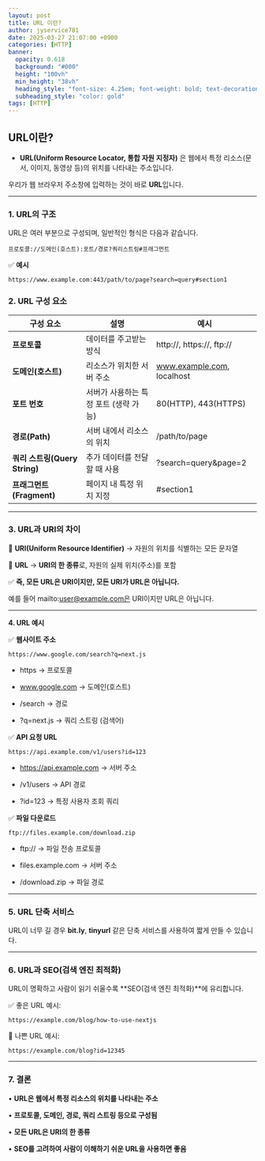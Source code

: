 ```yaml
---
layout: post
title: URL 이란?
author: jyservice781 
date: 2025-03-27 21:07:00 +0900 
categories: [HTTP]
banner:
  opacity: 0.618
  background: "#000"
  height: "100vh"
  min_height: "38vh"
  heading_style: "font-size: 4.25em; font-weight: bold; text-decoration: underline"
  subheading_style: "color: gold"
tags: [HTTP]
---
```


## URL이란?

- **URL(Uniform Resource Locator, 통합 자원 지정자)** 은 웹에서 특정 리소스(문서, 이미지, 동영상 등)의 위치를 나타내는 주소입니다.

우리가 웹 브라우저 주소창에 입력하는 것이 바로 **URL**입니다.

---

### 1. URL의 구조

URL은 여러 부분으로 구성되며, 일반적인 형식은 다음과 같습니다.

```
프로토콜://도메인(호스트):포트/경로?쿼리스트링#프래그먼트
```

✅ **예시**

```
https://www.example.com:443/path/to/page?search=query#section1
```

### 2. URL 구성 요소

| **구성 요소** | **설명** | **예시** |
| --- | --- | --- |
| **프로토콜** | 데이터를 주고받는 방식 | http://, https://, ftp:// |
| **도메인(호스트)** | 리소스가 위치한 서버 주소 | www.example.com, localhost |
| **포트 번호** | 서버가 사용하는 특정 포트 (생략 가능) | 80(HTTP), 443(HTTPS) |
| **경로(Path)** | 서버 내에서 리소스의 위치 | /path/to/page |
| **쿼리 스트링(Query String)** | 추가 데이터를 전달할 때 사용 | ?search=query&page=2 |
| **프래그먼트(Fragment)** | 페이지 내 특정 위치 지정 | #section1 |

---

### 3. URL과 URI의 차이

🔹 **URI(Uniform Resource Identifier)** → 자원의 위치를 식별하는 모든 문자열

🔹 **URL** → **URI의 한 종류**로, 자원의 실제 위치(주소)를 포함

✅ **즉, 모든 URL은 URI이지만, 모든 URI가 URL은 아닙니다.**

예를 들어 mailto:user@example.com은 URI이지만 URL은 아닙니다.

---

**4. URL 예시**

✅ **웹사이트 주소**

```
https://www.google.com/search?q=next.js
```

- https → 프로토콜

- www.google.com → 도메인(호스트)

- /search → 경로

- ?q=next.js → 쿼리 스트링 (검색어)

✅ **API 요청 URL**

```
https://api.example.com/v1/users?id=123
```

- https://api.example.com → 서버 주소

- /v1/users → API 경로

- ?id=123 → 특정 사용자 조회 쿼리

✅ **파일 다운로드**

```
ftp://files.example.com/download.zip
```

- ftp:// → 파일 전송 프로토콜

- files.example.com → 서버 주소

- /download.zip → 파일 경로

---

### 5. URL 단축 서비스

URL이 너무 길 경우 **bit.ly**, **tinyurl** 같은 단축 서비스를 사용하여 짧게 만들 수 있습니다.

---

### 6. URL과 SEO(검색 엔진 최적화)

URL이 명확하고 사람이 읽기 쉬울수록 **SEO(검색 엔진 최적화)**에 유리합니다.

✅ 좋은 URL 예시:

```
https://example.com/blog/how-to-use-nextjs
```

🚫 나쁜 URL 예시:

```
https://example.com/blog?id=12345
```

---

### 7. 결론

•	**URL은 웹에서 특정 리소스의 위치를 나타내는 주소**

•	**프로토콜, 도메인, 경로, 쿼리 스트링 등으로 구성됨**

•	**모든 URL은 URI의 한 종류**

•	**SEO를 고려하여 사람이 이해하기 쉬운 URL을 사용하면 좋음**